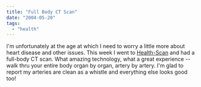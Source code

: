 ```yaml
---
title: "Full Body CT Scan"
date: "2004-05-20"
tags: 
  - "health"
---
```


I'm unfortunately at the age at which I need to worry a little more about heart disease and other issues. This week I went to [Health-Scan](http://www.health-scan.com/index.htm "Health-Scan") and had a full-body CT scan. What amazing technology, what a great experience -- walk thru your entire body organ by organ, artery by artery. I'm glad to report my arteries are clean as a whistle and everything else looks good too!
